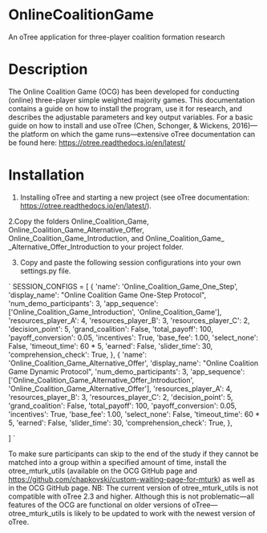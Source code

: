 # OnlineCoalitionGame
An oTree application for three-player coalition formation research

# **Description**

The Online Coalition Game (OCG) has been developed for conducting (online) three-player simple weighted majority games. This documentation contains a guide on how to install the program, use it for research, and describes the adjustable parameters and key output variables. For a basic guide on how to install and use oTree (Chen, Schonger, & Wickens, 2016)—the platform on which the game runs—extensive oTree documentation can be found here: https://otree.readthedocs.io/en/latest/

# **Installation**

1. Installing oTree and starting a new project (see oTree documentation: https://otree.readthedocs.io/en/latest/).

2.Copy the folders Online_Coalition_Game, Online_Coalition_Game_Alternative_Offer, Online_Coalition_Game_Introduction, and Online_Coalition_Game_ _Alternative_Offer_Introduction to your project folder.

3. Copy and paste the following session configurations into your own settings.py file.

`
SESSION_CONFIGS = [
    {
        'name': 'Online_Coalition_Game_One_Step',
        'display_name': "Online Coalition Game One-Step Protocol",
        'num_demo_participants': 3,
        'app_sequence': ['Online_Coalition_Game_Introduction', 'Online_Coalition_Game'],
        'resources_player_A': 4,
        'resources_player_B': 3,
        'resources_player_C': 2,
        'decision_point': 5,
        'grand_coalition': False,
        'total_payoff': 100,
        'payoff_conversion': 0.05,
        'incentives': True,
        'base_fee': 1.00,
        'select_none': False,
        'timeout_time': 60 * 5,
        'earned': False,
        'slider_time': 30,
        'comprehension_check': True,
    },
    {
        'name': 'Online_Coalition_Game_Alternative_Offer',
        'display_name': "Online Coalition Game Dynamic Protocol",
        'num_demo_participants': 3,
        'app_sequence': ['Online_Coalition_Game_Alternative_Offer_Introduction', 'Online_Coalition_Game_Alternative_Offer'],
        'resources_player_A': 4,
        'resources_player_B': 3,
        'resources_player_C': 2,
        'decision_point': 5,
        'grand_coalition': False,
        'total_payoff': 100,
        'payoff_conversion': 0.05,
        'incentives': True,
        'base_fee': 1.00,
        'select_none': False,
        'timeout_time': 60 * 5,
        'earned': False,
        'slider_time': 30,
        'comprehension_check': True,
    },

]
`


To make sure participants can skip to the end of the study if they cannot be matched into a group within a specified amount of time, install the otree_mturk_utils (available on the OCG GitHub page and https://github.com/chapkovski/custom-waiting-page-for-mturk) as well as in the OCG GitHub page. NB: The current version of otree_mturk_utils is not compatible with oTree 2.3 and higher. Although this is not problematic—all features of the OCG are functional on older versions of oTree—otree_mturk_utils is likely to be updated to work with the newest version of oTree.
